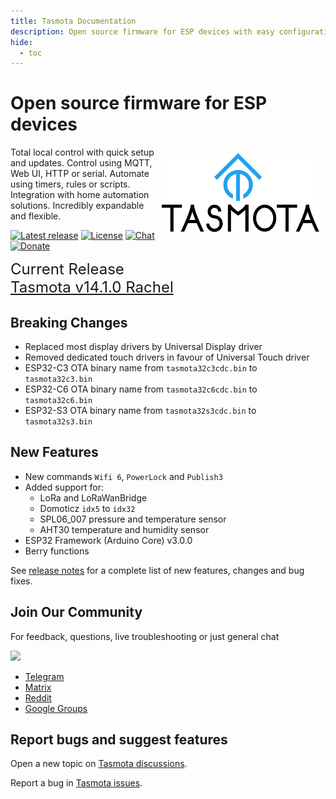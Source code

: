 ```yaml
---
title: Tasmota Documentation
description: Open source firmware for ESP devices with easy configuration using webUI, OTA updates, automation using timers or rules, expandability and entirely local control over MQTT, HTTP, serial or KNX.
hide:
  - toc
---
```

# Open source firmware for ESP devices

<img style="margin: 10px 10px; float:right; width:50%" src="_media/frontlogo.svg" alt="Tasmota Logo"></img>
Total local control with quick setup and updates.
Control using MQTT, Web UI, HTTP or serial.
Automate using timers, rules or scripts.
Integration with home automation solutions.
Incredibly expandable and flexible.

[![Latest release](https://img.shields.io/github/downloads/arendst/Tasmota/total.svg?style=flat-square&color=green)](http://ota.tasmota.com/tasmota/release) [![License](https://img.shields.io/github/license/arendst/Tasmota.svg?style=flat-square)](https://github.com/arendst/Tasmota/blob/development/LICENSE.txt) [![Chat](https://img.shields.io/discord/479389167382691863.svg?style=flat-square&color=blueviolet)](https://discord.gg/Ks2Kzd4) [![Donate](https://img.shields.io/badge/donate-PayPal-blue.svg?style=flat-square)](https://paypal.me/tasmota)

<span style="font-size: 1.5rem">Current Release<BR><a href="https://github.com/arendst/Tasmota/releases/tag/v14.1.0">Tasmota v14.1.0 Rachel</a></span>

## Breaking Changes

- Replaced most display drivers by Universal Display driver
- Removed dedicated touch drivers in favour of Universal Touch driver
- ESP32-C3 OTA binary name from `tasmota32c3cdc.bin` to `tasmota32c3.bin`
- ESP32-C6 OTA binary name from `tasmota32c6cdc.bin` to `tasmota32c6.bin`
- ESP32-S3 OTA binary name from `tasmota32s3cdc.bin` to `tasmota32s3.bin`

## New Features

- New commands `Wifi 6`, `PowerLock` and `Publish3`
- Added support for:
  - LoRa and LoRaWanBridge
  - Domoticz `idx5` to `idx32`
  - SPL06_007 pressure and temperature sensor
  - AHT30 temperature and humidity sensor
- ESP32 Framework (Arduino Core) v3.0.0
- Berry functions

See [release notes](https://github.com/arendst/Tasmota/releases/) for a complete list of new features, changes and bug fixes.

## Join Our Community

For feedback, questions, live troubleshooting or just general chat

<a href="https://discord.gg/Ks2Kzd4"><img src="https://discordapp.com/api/guilds/479389167382691863/widget.png?style=banner3"></a>

- [Telegram](https://t.me/tasmota)
- [Matrix](https://matrix.to/#/%23tasmota:matrix.org)
- [Reddit](https://www.reddit.com/r/tasmota/) 
- [Google Groups](https://groups.google.com/d/forum/sonoffusers)

## Report bugs and suggest features

Open a new topic on [Tasmota discussions](https://github.com/arendst/Tasmota/discussions).

Report a bug in [Tasmota issues](https://github.com/arendst/Tasmota/issues).

